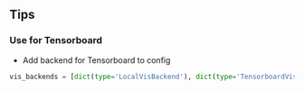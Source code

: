 ## Tips
### Use for Tensorboard

- Add backend for Tensorboard to config

```python
vis_backends = [dict(type='LocalVisBackend'), dict(type='TensorboardVisBackend')]
```
